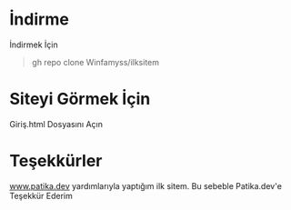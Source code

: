 # İndirme
İndirmek İçin
>gh repo clone Winfamyss/ilksitem

# Siteyi Görmek İçin
Giriş.html Dosyasını Açın


# Teşekkürler
www.patika.dev yardımlarıyla yaptığım ilk sitem.
Bu sebeble Patika.dev'e Teşekkür Ederim
